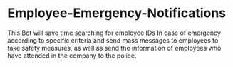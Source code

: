 # Employee-Emergency-Notifications
This Bot will save time searching for employee IDs In case of emergency according to specific criteria and send mass messages to employees to take safety measures, as well as send the information of employees who have attended in the company to the police.
